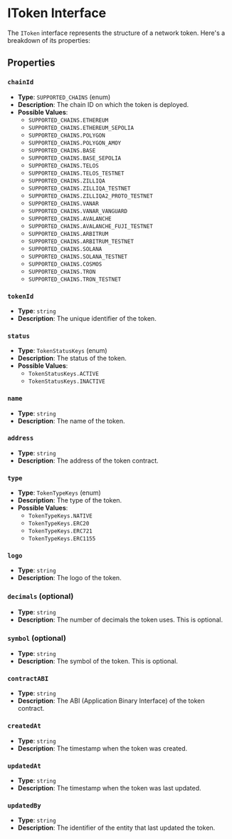 # IToken Interface

The `IToken` interface represents the structure of a network token. Here's a breakdown of its properties:

## Properties

### `chainId`

- **Type**: `SUPPORTED_CHAINS` (enum)
- **Description**: The chain ID on which the token is deployed.
- **Possible Values**:
  - `SUPPORTED_CHAINS.ETHEREUM`
  - `SUPPORTED_CHAINS.ETHEREUM_SEPOLIA`
  - `SUPPORTED_CHAINS.POLYGON`
  - `SUPPORTED_CHAINS.POLYGON_AMOY`
  - `SUPPORTED_CHAINS.BASE`
  - `SUPPORTED_CHAINS.BASE_SEPOLIA`
  - `SUPPORTED_CHAINS.TELOS`
  - `SUPPORTED_CHAINS.TELOS_TESTNET`
  - `SUPPORTED_CHAINS.ZILLIQA`
  - `SUPPORTED_CHAINS.ZILLIQA_TESTNET`
  - `SUPPORTED_CHAINS.ZILLIQA2_PROTO_TESTNET`
  - `SUPPORTED_CHAINS.VANAR`
  - `SUPPORTED_CHAINS.VANAR_VANGUARD`
  - `SUPPORTED_CHAINS.AVALANCHE`
  - `SUPPORTED_CHAINS.AVALANCHE_FUJI_TESTNET`
  - `SUPPORTED_CHAINS.ARBITRUM`
  - `SUPPORTED_CHAINS.ARBITRUM_TESTNET`
  - `SUPPORTED_CHAINS.SOLANA`
  - `SUPPORTED_CHAINS.SOLANA_TESTNET`
  - `SUPPORTED_CHAINS.COSMOS`
  - `SUPPORTED_CHAINS.TRON`
  - `SUPPORTED_CHAINS.TRON_TESTNET`

### `tokenId`

- **Type**: `string`
- **Description**: The unique identifier of the token.

### `status`

- **Type**: `TokenStatusKeys` (enum)
- **Description**: The status of the token.
- **Possible Values**:
  - `TokenStatusKeys.ACTIVE`
  - `TokenStatusKeys.INACTIVE`

### `name`

- **Type**: `string`
- **Description**: The name of the token.

### `address`

- **Type**: `string`
- **Description**: The address of the token contract.

### `type`

- **Type**: `TokenTypeKeys` (enum)
- **Description**: The type of the token.
- **Possible Values**:
  - `TokenTypeKeys.NATIVE`
  - `TokenTypeKeys.ERC20`
  - `TokenTypeKeys.ERC721`
  - `TokenTypeKeys.ERC1155`

### `logo`

- **Type**: `string`
- **Description**: The logo of the token.

### `decimals` (optional)

- **Type**: `string`
- **Description**: The number of decimals the token uses. This is optional.

### `symbol` (optional)

- **Type**: `string`
- **Description**: The symbol of the token. This is optional.

### `contractABI`

- **Type**: `string`
- **Description**: The ABI (Application Binary Interface) of the token contract.

### `createdAt`

- **Type**: `string`
- **Description**: The timestamp when the token was created.

### `updatedAt`

- **Type**: `string`
- **Description**: The timestamp when the token was last updated.

### `updatedBy`

- **Type**: `string`
- **Description**: The identifier of the entity that last updated the token.
